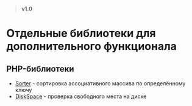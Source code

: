 > **v1.0**

# Отдельные библиотеки для дополнительного функционала

## PHP-библиотеки
- [Sorter](https://github.com/Lemurro/lib-sorter) - сортировка ассоциативного массива по определённому ключу
- [DiskSpace](https://github.com/Lemurro/lib-diskspace) - проверка свободного места на диске
